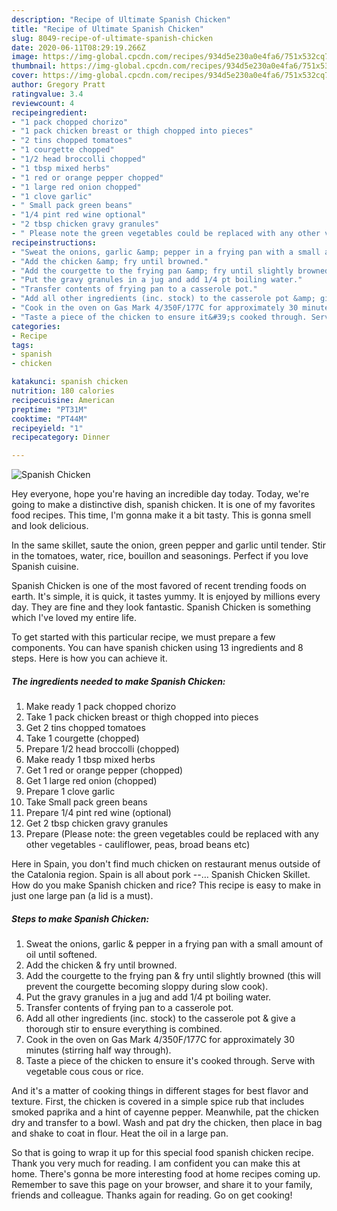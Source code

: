 ```yaml
---
description: "Recipe of Ultimate Spanish Chicken"
title: "Recipe of Ultimate Spanish Chicken"
slug: 8049-recipe-of-ultimate-spanish-chicken
date: 2020-06-11T08:29:19.266Z
image: https://img-global.cpcdn.com/recipes/934d5e230a0e4fa6/751x532cq70/spanish-chicken-recipe-main-photo.jpg
thumbnail: https://img-global.cpcdn.com/recipes/934d5e230a0e4fa6/751x532cq70/spanish-chicken-recipe-main-photo.jpg
cover: https://img-global.cpcdn.com/recipes/934d5e230a0e4fa6/751x532cq70/spanish-chicken-recipe-main-photo.jpg
author: Gregory Pratt
ratingvalue: 3.4
reviewcount: 4
recipeingredient:
- "1 pack chopped chorizo"
- "1 pack chicken breast or thigh chopped into pieces"
- "2 tins chopped tomatoes"
- "1 courgette chopped"
- "1/2 head broccolli chopped"
- "1 tbsp mixed herbs"
- "1 red or orange pepper chopped"
- "1 large red onion chopped"
- "1 clove garlic"
- " Small pack green beans"
- "1/4 pint red wine optional"
- "2 tbsp chicken gravy granules"
- " Please note the green vegetables could be replaced with any other vegetables  cauliflower peas broad beans etc"
recipeinstructions:
- "Sweat the onions, garlic &amp; pepper in a frying pan with a small amount of oil until softened."
- "Add the chicken &amp; fry until browned."
- "Add the courgette to the frying pan &amp; fry until slightly browned (this will prevent the courgette becoming sloppy during slow cook)."
- "Put the gravy granules in a jug and add 1/4 pt boiling water."
- "Transfer contents of frying pan to a casserole pot."
- "Add all other ingredients (inc. stock) to the casserole pot &amp; give a thorough stir to ensure everything is combined."
- "Cook in the oven on Gas Mark 4/350F/177C for approximately 30 minutes (stirring half way through)."
- "Taste a piece of the chicken to ensure it&#39;s cooked through. Serve with vegetable cous cous or rice."
categories:
- Recipe
tags:
- spanish
- chicken

katakunci: spanish chicken 
nutrition: 180 calories
recipecuisine: American
preptime: "PT31M"
cooktime: "PT44M"
recipeyield: "1"
recipecategory: Dinner

---
```



![Spanish Chicken](https://img-global.cpcdn.com/recipes/934d5e230a0e4fa6/751x532cq70/spanish-chicken-recipe-main-photo.jpg)

Hey everyone, hope you're having an incredible day today. Today, we're going to make a distinctive dish, spanish chicken. It is one of my favorites food recipes. This time, I'm gonna make it a bit tasty. This is gonna smell and look delicious.

In the same skillet, saute the onion, green pepper and garlic until tender. Stir in the tomatoes, water, rice, bouillon and seasonings. Perfect if you love Spanish cuisine.

Spanish Chicken is one of the most favored of recent trending foods on earth. It's simple, it is quick, it tastes yummy. It is enjoyed by millions every day. They are fine and they look fantastic. Spanish Chicken is something which I've loved my entire life.


To get started with this particular recipe, we must prepare a few components. You can have spanish chicken using 13 ingredients and 8 steps. Here is how you can achieve it.

<!--inarticleads1-->

##### The ingredients needed to make Spanish Chicken:

1. Make ready 1 pack chopped chorizo
1. Take 1 pack chicken breast or thigh chopped into pieces
1. Get 2 tins chopped tomatoes
1. Take 1 courgette (chopped)
1. Prepare 1/2 head broccolli (chopped)
1. Make ready 1 tbsp mixed herbs
1. Get 1 red or orange pepper (chopped)
1. Get 1 large red onion (chopped)
1. Prepare 1 clove garlic
1. Take  Small pack green beans
1. Prepare 1/4 pint red wine (optional)
1. Get 2 tbsp chicken gravy granules
1. Prepare  (Please note: the green vegetables could be replaced with any other vegetables - cauliflower, peas, broad beans etc)


Here in Spain, you don&#39;t find much chicken on restaurant menus outside of the Catalonia region. Spain is all about pork --… Spanish Chicken Skillet. How do you make Spanish chicken and rice? This recipe is easy to make in just one large pan (a lid is a must). 

<!--inarticleads2-->

##### Steps to make Spanish Chicken:

1. Sweat the onions, garlic &amp; pepper in a frying pan with a small amount of oil until softened.
1. Add the chicken &amp; fry until browned.
1. Add the courgette to the frying pan &amp; fry until slightly browned (this will prevent the courgette becoming sloppy during slow cook).
1. Put the gravy granules in a jug and add 1/4 pt boiling water.
1. Transfer contents of frying pan to a casserole pot.
1. Add all other ingredients (inc. stock) to the casserole pot &amp; give a thorough stir to ensure everything is combined.
1. Cook in the oven on Gas Mark 4/350F/177C for approximately 30 minutes (stirring half way through).
1. Taste a piece of the chicken to ensure it&#39;s cooked through. Serve with vegetable cous cous or rice.


And it&#39;s a matter of cooking things in different stages for best flavor and texture. First, the chicken is covered in a simple spice rub that includes smoked paprika and a hint of cayenne pepper. Meanwhile, pat the chicken dry and transfer to a bowl. Wash and pat dry the chicken, then place in bag and shake to coat in flour. Heat the oil in a large pan. 

So that is going to wrap it up for this special food spanish chicken recipe. Thank you very much for reading. I am confident you can make this at home. There's gonna be more interesting food at home recipes coming up. Remember to save this page on your browser, and share it to your family, friends and colleague. Thanks again for reading. Go on get cooking!
